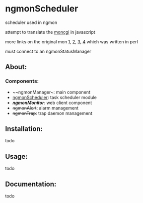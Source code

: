 # ngmonScheduler
scheduler used in ngmon

attempt to translate the [moncgi](http://moncgi.sourceforge.net/index.php/mon.cgi/main) in javascript

more links on the original mon [1], [2], [3], [4] which was written in perl

must connect to an ngmonStatusManager


## About:

### Components:
  * ~~ngmonManager~: main component
  * [ngmonScheduler]: task scheduler module
  * _**ngmonMonitor**_: web client component
  * ~~ngmonAlert~~: alarm management
  * ~~ngmonTrap~~: trap daemon management

## Installation:

todo

## Usage:

todo

## Documentation:

todo

[1]: http://www.softpanorama.org/Admin/Monitoring/mon.shtml
[2]: https://sourceforge.net/projects/mon/
[3]: http://ftp.kernel.org/pub/software/admin/mon/
[4]: http://www.debianhelp.co.uk/mon.htm
[ngmonScheduler]: https://github.com/mvcorrea/ngmonScheduler.git
[ngmonMonitor]: https://github.com/mvcorrea/ngmonMonitor.git